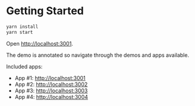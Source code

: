 # Getting Started

```sh
yarn install
yarn start
```

Open [http://localhost:3001](http://localhost:3001).

The demo is annotated so navigate through the demos and apps available.

Included apps:

- App #1: [http://localhost:3001](http://localhost:3001)
- App #2: [http://localhost:3002](http://localhost:3002)
- App #3: [http://localhost:3003](http://localhost:3003)
- App #4: [http://localhost:3004](http://localhost:3003)
